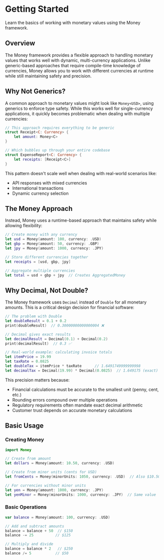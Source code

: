# Getting Started

Learn the basics of working with monetary values using the Money framework.

## Overview

The Money framework provides a flexible approach to handling monetary values that works well with dynamic, multi-currency applications. Unlike generic-based approaches that require compile-time knowledge of currencies, Money allows you to work with different currencies at runtime while still maintaining safety and precision.

## Why Not Generics?

A common approach to monetary values might look like `Money<USD>`, using generics to enforce type safety. While this works well for single-currency applications, it quickly becomes problematic when dealing with multiple currencies:

```swift
// This approach requires everything to be generic
struct Receipt<C: Currency> {
    let amount: Money<C>
}

// Which bubbles up through your entire codebase
struct ExpenseReport<C: Currency> {
    let receipts: [Receipt<C>]
}
```

This pattern doesn't scale well when dealing with real-world scenarios like:
- API responses with mixed currencies
- International transactions
- Dynamic currency selection

## The Money Approach

Instead, Money uses a runtime-based approach that maintains safety while allowing flexibility:

```swift
// Create money with any currency
let usd = Money(amount: 100, currency: .USD)
let gbp = Money(amount: 50, currency: .GBP)
let jpy = Money(amount: 1000, currency: .JPY)

// Store different currencies together
let receipts = [usd, gbp, jpy]

// Aggregate multiple currencies
let total = usd + gbp + jpy  // Creates AggregatedMoney
```

## Why Decimal, Not Double?

The Money framework uses `Decimal` instead of `Double` for all monetary amounts. This is a critical design decision for financial software:

```swift
// The problem with Double
let doubleResult = 0.1 + 0.2
print(doubleResult)  // 0.30000000000000004 ❌

// Decimal gives exact results
let decimalResult = Decimal(0.1) + Decimal(0.2)
print(decimalResult)  // 0.3 ✅

// Real-world example: calculating invoice totals
let itemPrice = 19.99
let taxRate = 0.0825
let doubleTax = itemPrice * taxRate      // 1.6491749999999998
let decimalTax = Decimal(19.99) * Decimal(0.0825)  // 1.649175 (exact)
```

This precision matters because:
- Financial calculations must be accurate to the smallest unit (penny, cent, etc.)
- Rounding errors compound over multiple operations
- Regulatory requirements often mandate exact decimal arithmetic
- Customer trust depends on accurate monetary calculations

## Basic Usage

### Creating Money

```swift
import Money

// Create from amount
let dollars = Money(amount: 10.50, currency: .USD)

// Create from minor units (cents for USD)
let fromCents = Money(minorUnits: 1050, currency: .USD)  // Also $10.50

// For currencies without minor units
let yen = Money(amount: 1000, currency: .JPY)
let yenMinor = Money(minorUnits: 1000, currency: .JPY)  // Same value
```

### Basic Operations

```swift
var balance = Money(amount: 100, currency: .USD)

// Add and subtract amounts
balance = balance + 50  // $150
balance -= 25          // $125

// Multiply and divide
balance = balance * 2   // $250
balance /= 5           // $50
```

